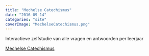 ```yaml
---
title: "Mechelse Catechismus"
date: "2016-09-14"
categories: "site"
coverImage: "MechelseCatechismus.png"
---
```


Interactieve zelfstudie van alle vragen en antwoorden per leerjaar

<!--more-->

[Mechelse Catechismus](http://catechismus.gelovenleren.net/)

